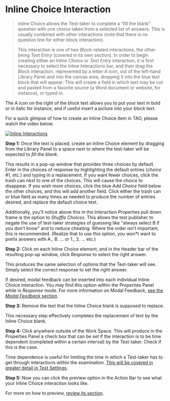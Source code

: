 <!--
created_at: 2015-05-15
authors:         
    - "Ben Angel"    
--> 

# Inline Choice Interaction

>Inline Choice allows the Test-taker to complete a “fill the blank” question with one choice taken from a selected list of answers. This is usually combined with other interactions (note that there is no question line for either block interaction).

>This interaction is one of two *Block*-related interactions, the other being *Text Entry* (covered in its own section). In order to begin creating either an *Inline Choice* or *Text Entry* interaction, it is first necessary to select the Inline Interactions bar, and then drag the *Block* interaction, represented by a letter *A* icon, out of the left-hand Library Panel and into the canvas area, dropping it into the blue text block that will appear. This will create a field in which text may be cut and pasted from a favorite source (a Word document or website, for instance), or typed in. 

The A icon on the right of the block text allows you to put your text in bold or in italic for instance, and if useful insert a picture into your block text.

For a quick glimpse of how to create an Inline Choice item in TAO, please watch the video below.

[![Inline Interactions]()](http://www.youtube.com/watch?v=qdpX6MGrAAM)

**Step 1:** Once the text is placed, create an Inline Choice element by dragging from the Library Panel to a space next to where the test-taker will be expected to *fill the blank*.

This results in a pop-up window that provides three choices by default. Enter in the choices of response by highlighting the default entries (*choice #1*, etc.) and typing in a replacement. If you want fewer choices, click the trash can next to one of the choices. This will cause the choice to disappear. If you wish more choices, click the blue *Add Choice* field below the other choices, and this will add another field. Click either the trash can or blue field as many times as needed to produce the number of entries desired, and replace the default choice text. 

Additionally, you'll notice above this in the Interaction Properties pull down frame is the option to *Shuffle Choices*. This allows the test publisher to negate the use of test-taker strategies of guessing like "always select B if you don't know" and to reduce cheating. Where the order isn't important, this is recommended. (Realize that to use this option, you won*t want to prefix answers with A., B. … or 1., 2. … etc.)

**Step 2:** Click on each Inline Choice element, and in the Header bar of the resulting pop-up window, click *Response* to select the right answer.

This produces the same selection of options that the Test-taker will see. Simply select the correct response to set the right answer.

If desired, modal feedback can be inserted into each individual Inline Choice interaction. You may find this option within the Properties Panel while in *Response* mode. For more information on Modal Feedback, [see the *Modal Feedback* section](../items/modal-feedback.md).

**Step 3:** Remove the text that the Inline Choice blank is supposed to replace.

This necessary step effectively completes the replacement of text by the Inline Choice blank. 

**Step 4:** Click anywhere outside of the Work Space. This will produce in the Properties Panel a check box that can be set if the interaction is to be time dependent (completed within a certain interval) by the Test-taker. Check if this is the case.

Time dependence is useful for limiting the time in which a Test-taker has to get through interactions within the examination. [This will be covered in greater detail in Test Settings](../tests/tests-settings.md). 

**Step 5:** Now you can click the preview option in the Action Bar to see what your Inline Choice interaction looks like.

For more on how to preview, [review its section](../items/preview.md).
